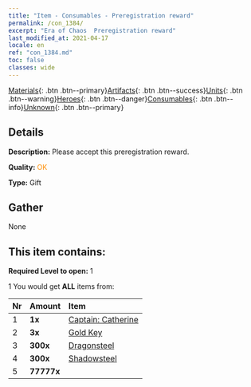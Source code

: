 ```yaml
---
title: "Item - Consumables - Preregistration reward"
permalink: /con_1384/
excerpt: "Era of Chaos  Preregistration reward"
last_modified_at: 2021-04-17
locale: en
ref: "con_1384.md"
toc: false
classes: wide
---
```

 [Materials](/Items/){: .btn .btn--primary}[Artifacts](/Items/Artifacts/){: .btn .btn--success}[Units](/Items/Units/){: .btn .btn--warning}[Heroes](/Items/Heroes/){: .btn .btn--danger}[Consumables](/Items/Consumables/){: .btn .btn--info}[Unknown](/Items/Unknown/){: .btn .btn--primary}

## Details
 **Description:** Please accept this preregistration reward.

 **Quality:** <span style="color: #FF8C00">OK</span>

 **Type:** Gift

## Gather

  None

## This item contains:

 **Required Level to open:** 1

 1 You would get **ALL** items  from:

  | Nr | Amount |     Item    |
  |:---|:-------|:------------|
  | 1 |  **1x** | [Captain: Catherine](/Items/con_1029/) |  | 
  | 2 |  **3x** | [Gold Key](/Items/con_783/) |  | 
  | 3 |  **300x** | [Dragonsteel](/Items/con_880/) |  | 
  | 4 |  **300x** | [Shadowsteel](/Items/con_881/) |  | 
  | 5 |  **77777x** | <i class="fas fa-coins"/> |  | 
